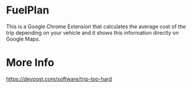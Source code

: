 # FuelPlan
This is a Google Chrome Extension that calculates the average cost of the trip depending on your vehicle and it shows this information directly on Google Maps.

# More Info
https://devpost.com/software/trip-too-hard
